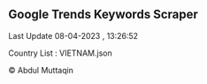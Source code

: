 

## Google Trends Keywords Scraper 
 
Last Update 08-04-2023 , 13:26:52

Country List :
VIETNAM.json



© Abdul Muttaqin 
